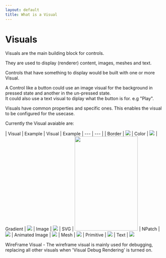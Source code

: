 ```yaml
---
layout: default
title: What is a Visual
---
```

# Visuals

Visuals are the main building block for controls.

They are used to display (renderer) content, images, meshes and text.

Controls that have something to display would be built with one or more Visual.

A Control like a button could use an image visual for the background in pressed state and another in the un-pressed state.<br>
It could also use a text visual to diplay what the button is for. e.g "Play".

Visuals have common properties and specific ones. This enables the visual to be configured for the usecase.

Currently the Visual avaiable are:

| Visual | Example | Visual | Example
| --- | --- |
| Border | ![]({{site.baseurl}}/assets/images/visuals/border-visual.png) | Color | ![ ]({{site.baseurl}}/assets/images/visuals/color-visual.png)
| Gradient | ![ ]({{site.baseurl}}/assets/images/visuals/linear-gradient-visual.png) | Image |  ![ ]({{site.baseurl}}/assets/images/visuals//house.png)
| SVG | <img src="{{site.baseurl}}/assets/images/visuals/svg-visual.svg" width="200" height="300"> | NPatch | ![ ]({{site.baseurl}}/assets/images/visuals/n-patch-visual.png)
| Animated Image | ![ ]({{site.baseurl}}/assets/images/visuals/animated-image-visual.gif) | Mesh | ![]({{site.baseurl}}/assets/images/visuals/mesh-visual.png)
| Primitive | ![ ]({{site.baseurl}}/assets/images/visuals/cube.png) | Text | ![ ]({{site.baseurl}}/assets/images/visuals/HelloWorld.png)

WireFrame Visual - The wireframe visual is mainly used for debugging, replacing all other visuals
when 'Visual Debug Rendering' is turned on.

